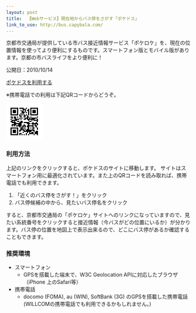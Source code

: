 ```yaml
---
layout: post
title:  【Webサービス】現在地からバス停をさがす「ポケドス」
link_to_use: http://bus.capybala.com/
---
```


京都市交通局が提供している市バス接近情報サービス「ポケロケ」を、現在の位置情報を使ってより便利にするものです。スマートフォン版とモバイル版があります。京都の市バスライフをより便利に！

公開日：2010/10/14

[ポケドスを利用する](http://bus.capybala.com/)

※携帯電話での利用は下記QRコードからどうぞ。

![QRコード](/images/pokedos/pokedos_qr.gif)

### 利用方法
上記のリンクをクリックすると、ポケドスのサイトに移動します。
サイトはスマートフォン用に最適化されています。また上のQRコードを読み取れば、携帯電話でも利用できます。

1. 「近くのバス停をさがす！」をクリック
2. バス停候補の中から、見たいバス停名をクリック

すると、京都市交通局の「ポケロケ」サイトへのリンクになっていますので、見たい系統番号をクリックすると接近情報（今バスがどの位置にいるか）が分かります。バス停の位置を地図上で表示出来るので、どこにバス停があるか確認することもできます。

### 推奨環境
- スマートフォン
    - GPSを搭載した端末で、W3C Geolocation APIに対応したブラウザ（iPhone 上のSafari等）
- 携帯電話
    - docomo (FOMA), au (WIN), SoftBank (3G) のGPSを搭載した携帯電話 (WILLCOMの携帯電話でも利用できるかもしれません。)
